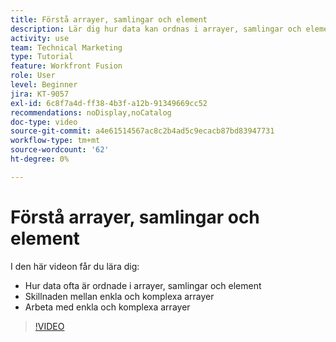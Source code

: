 ```yaml
---
title: Förstå arrayer, samlingar och element
description: Lär dig hur data kan ordnas i arrayer, samlingar och element, och hur du arbetar med enkla och komplexa arrayer, i  [!DNL Adobe Workfront Fusion].
activity: use
team: Technical Marketing
type: Tutorial
feature: Workfront Fusion
role: User
level: Beginner
jira: KT-9057
exl-id: 6c8f7a4d-ff38-4b3f-a12b-91349669cc52
recommendations: noDisplay,noCatalog
doc-type: video
source-git-commit: a4e61514567ac8c2b4ad5c9ecacb87bd83947731
workflow-type: tm+mt
source-wordcount: '62'
ht-degree: 0%

---
```


# Förstå arrayer, samlingar och element

I den här videon får du lära dig:

* Hur data ofta är ordnade i arrayer, samlingar och element
* Skillnaden mellan enkla och komplexa arrayer
* Arbeta med enkla och komplexa arrayer

>[!VIDEO](https://video.tv.adobe.com/v/335298/?quality=12&learn=on)

